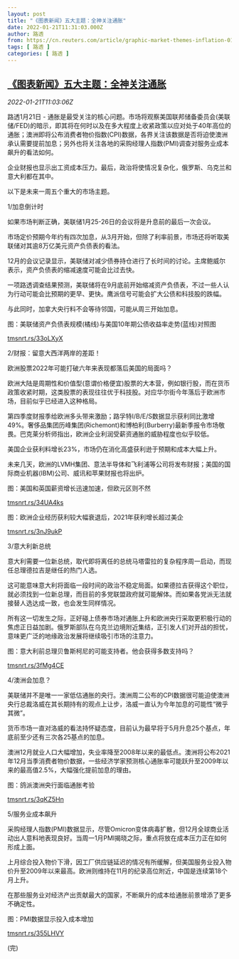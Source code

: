 ```yaml
---
layout: post
title: "《图表新闻》五大主题：全神关注通胀"
date: 2022-01-21T11:31:03.000Z
author: 路透
from: https://cn.reuters.com/article/graphic-market-themes-inflation-0121-idCNKBS2JV0Y0
tags: [ 路透 ]
categories: [ 路透 ]
---
```

<!--1642764663000-->
[《图表新闻》五大主题：全神关注通胀](https://cn.reuters.com/article/graphic-market-themes-inflation-0121-idCNKBS2JV0Y0)
------

<div>
<div><i>2022-01-21T11:03:06Z</i></div><p>路透1月21日 - 通胀是最受关注的核心问题。市场将观察美国联邦储备委员会(美联储/FED)的暗示，即其将在何时以及在多大程度上收紧政策以应对处于40年高位的通胀；澳洲即将公布消费者物价指数(CPI)数据，各界关注该数据是否将迫使澳洲承认需要提前加息；另外也将关注各地的采购经理人指数(PMI)调查对服务业成本飙升的看法如何。</p><p>企业财报也显示出工资成本压力。最后，政治将使情况复杂化，俄罗斯、乌克兰和意大利都在其中。</p><p>以下是未来一周五个重大的市场主题。</p><p>1/加息倒计时</p><p>如果市场判断正确，美联储1月25-26日的会议将是升息前的最后一次会议。</p><p>市场定价预期今年约有四次加息，从3月开始，但除了利率前景，市场还将听取美联储对其逾8万亿美元资产负债表的看法。</p><p>12月的会议记录显示，美联储对减少债券持仓进行了长时间的讨论。主席鲍威尔表示，资产负债表的缩减速度可能会比过去快。</p><p>一项路透调查结果预测，美联储将在9月底前开始缩减资产负债表，不过一些人认为行动可能会比预期的更早、更快。鹰派信号可能会扩大公债和科技股的跌幅。</p><p>与此同时，加拿大央行料不会等待邻国，可能从周三开始加息。</p><p>图：美联储资产负债表规模(橘线)与美国10年期公债收益率走势(蓝线)对照图</p><p><a href="https://tmsnrt.rs/33oLXyX">tmsnrt.rs/33oLXyX</a></p><p>2/财报：留意大西洋两岸的差距！</p><p>欧洲股票2022年可能打破六年来表现都落后美国的局面吗？</p><p>欧洲大陆是周期性和价值型(意谓价格便宜)股票的大本营，例如银行股，而在货币政策收紧时期，这类股票的表现往往优于科技股。对应华尔街今年落后于欧洲市场，目前似乎已经进入这种格局。</p><p>第四季度财报季给欧洲多头带来激励；路孚特I/B/E/S数据显示获利同比激增49%。奢侈品集团历峰集团(Richemont)和博柏利(Burberry)最新季报令市场敬畏。巴克莱分析师指出，欧洲企业利润受薪资通胀的威胁程度也似乎较低。</p><p>美国企业获利料增长23%，市场仍在消化高盛获利逊于预期和成本大幅上升。</p><p>未来几天，欧洲的LVMH集团、意法半导体和飞利浦等公司将发布财报；美国的国际商业机器(IBM)公司、威讯和苹果财报也将出炉。</p><p>图：美国和英国薪资增长迅速加速，但欧元区则不然</p><p><a href="https://tmsnrt.rs/34UA4ks">tmsnrt.rs/34UA4ks</a></p><p>图：欧洲企业经历获利较大幅衰退后，2021年获利增长超过美企</p><p><a href="https://tmsnrt.rs/3nJ9ukP">tmsnrt.rs/3nJ9ukP</a></p><p>3/意大利新总统</p><p>意大利需要一位新总统，取代即将离任的总统马塔雷拉的复杂程序周一启动，而现任总理德拉吉是继任的热门人选。</p><p>这可能意味意大利将面临一段时间的政治不稳定局面。如果德拉吉获得这个职位，就必须找到一位新总理，而目前的多党联盟政府就可能解体。而如果各党派无法就接替人选达成一致，也会发生同样情况。</p><p>所有这一切发生之际，正好碰上债券市场对通胀上升和欧洲央行采取更积极行动的焦虑正日益加剧。俄罗斯部队在乌克兰边境附近集结，正引发人们对开战的担忧，意味更广泛的地缘政治发展将继续吸引市场的注意力。</p><p>图：意大利前总理贝鲁斯柯尼的可能支持者。他会获得多数支持吗？</p><p><a href="https://tmsnrt.rs/3fMg4CE">tmsnrt.rs/3fMg4CE</a></p><p>4/澳洲会加息？</p><p>美联储并不是唯一一家低估通胀的央行。澳洲周二公布的CPI数据很可能迫使澳洲央行总裁洛威在其长期持有的观点上让步，洛威一直认为今年加息的可能性“微乎其微”。</p><p>货币市场一直对洛威的看法持怀疑态度，目前认为最早将于5月升息25个基点，年底前至少还有三次各25基点的加息。</p><p>澳洲12月就业人口大幅增加，失业率降至2008年以来的最低点。澳洲将公布2021年12月当季消费者物价数据，一些经济学家预测核心通胀率可能跃升至2009年以来的最高值2.5%，大幅强化提前加息的理由。</p><p>图：鸽派澳洲央行面临通胀考验</p><p><a href="https://tmsnrt.rs/3qKZ5Hn">tmsnrt.rs/3qKZ5Hn</a></p><p>5/服务业成本飙升</p><p>采购经理人指数(PMI)数据显示，尽管Omicron变体病毒扩散，但12月全球商业活动出人意料地表现良好。当周一1月PMI揭晓之际，重点将放在成本压力正在如何形成上面。</p><p>上月综合投入物价下滑，因工厂供应链延迟的情况有所缓解，但美国服务业投入物价升至2009年以来最高。欧洲则维持在11月的纪录高位附近，中国是连续第18个月上升。</p><p>在那些服务业对经济产出贡献最大的国家，不断飙升的成本给通胀前景增添了更多不确定性。</p><p>图：PMI数据显示投入成本增加</p><p><a href="https://tmsnrt.rs/355LHVY">tmsnrt.rs/355LHVY</a></p><p>(完)</p>
</div>
